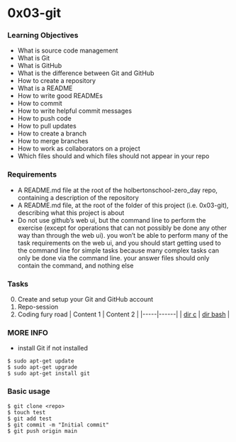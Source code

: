 # 0x03-git

### Learning Objectives

- What is source code management
- What is Git
- What is GitHub
- What is the difference between Git and GitHub
- How to create a repository
- What is a README
- How to write good READMEs
- How to commit
- How to write helpful commit messages
- How to push code
- How to pull updates
- How to create a branch
- How to merge branches
- How to work as collaborators on a project
- Which files should and which files should not appear in your repo

### Requirements

- A README.md file at the root of the holbertonschool-zero_day repo, containing a description of the repository
- A README.md file, at the root of the folder of this project (i.e. 0x03-git), describing what this project is about
- Do not use github’s web ui, but the command line to perform the exercise (except for operations that can not possibly be done any other way than through the web ui). you won’t be able to perform many of the task requirements on the web ui, and you should start getting used to the command line for simple tasks because many complex tasks can only be done via the command line.
your answer files should only contain the command, and nothing else

### Tasks
0. Create and setup your Git and GitHub account
1. Repo-session
2. Coding fury road
| Content 1 | Content 2 |
|-----|------|
| [dir c](c) | [dir bash](bash) |


### MORE INFO

- install Git if not installed
```shell
$ sudo apt-get update
$ sudo apt-get upgrade
$ sudo apt-get install git
```

### Basic usage

```shell
$ git clone <repo>
$ touch test
$ git add test
$ git commit -m "Initial commit"
$ git push origin main
```